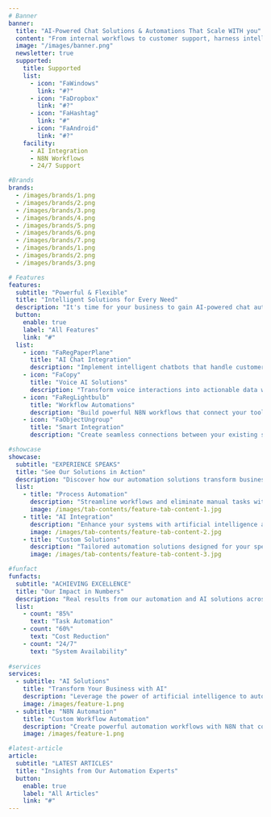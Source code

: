 ```yaml
---
# Banner
banner:
  title: "AI-Powered Chat Solutions & Automations That Scale WITH you"
  content: "From internal workflows to customer support, harness intelligent automation to transform how your business operates and grows."
  image: "/images/banner.png"
  newsletter: true
  supported:
    title: Supported
    list:
      - icon: "FaWindows"
        link: "#?"
      - icon: "FaDropbox"
        link: "#?"
      - icon: "FaHashtag"
        link: "#"
      - icon: "FaAndroid"
        link: "#?"
    facility:
      - AI Integration
      - N8N Workflows
      - 24/7 Support

#Brands
brands:
  - /images/brands/1.png
  - /images/brands/2.png
  - /images/brands/3.png
  - /images/brands/4.png
  - /images/brands/5.png
  - /images/brands/6.png
  - /images/brands/7.png
  - /images/brands/1.png
  - /images/brands/2.png
  - /images/brands/3.png

# Features
features:
  subtitle: "Powerful & Flexible"
  title: "Intelligent Solutions for Every Need"
  description: "It's time for your business to gain AI-powered chat automations that adapt to your exact, specific needs."
  button:
    enable: true
    label: "All Features"
    link: "#"
  list: 
    - icon: "FaRegPaperPlane"
      title: "AI Chat Integration"
      description: "Implement intelligent chatbots that handle customer inquiries and streamline communication workflows."
    - icon: "FaCopy"
      title: "Voice AI Solutions"
      description: "Transform voice interactions into actionable data with advanced voice recognition and processing systems."
    - icon: "FaRegLightbulb"
      title: "Workflow Automations"
      description: "Build powerful N8N workflows that connect your tools and automate repetitive tasks, from simple processes to complex business operations."
    - icon: "FaObjectUngroup"
      title: "Smart Integration"
      description: "Create seamless connections between your existing systems that enhance both team productivity and customer experience."

#showcase
showcase:
  subtitle: "EXPERIENCE SPEAKS"
  title: "See Our Solutions in Action"
  description: "Discover how our automation solutions transform business operations and drive real results."
  list:
    - title: "Process Automation"
      description: "Streamline workflows and eliminate manual tasks with intelligent automation solutions."
      image: /images/tab-contents/feature-tab-content-1.jpg
    - title: "AI Integration"
      description: "Enhance your systems with artificial intelligence and machine learning capabilities."
      image: /images/tab-contents/feature-tab-content-2.jpg
    - title: "Custom Solutions"
      description: "Tailored automation solutions designed for your specific business needs."
      image: /images/tab-contents/feature-tab-content-3.jpg

#funfact
funfacts:
  subtitle: "ACHIEVING EXCELLENCE"
  title: "Our Impact in Numbers"
  description: "Real results from our automation and AI solutions across various industries"
  list:
    - count: "85%"
      text: "Task Automation"             
    - count: "60%"
      text: "Cost Reduction"             
    - count: "24/7"
      text: "System Availability"
      
#services
services:
  - subtitle: "AI Solutions"
    title: "Transform Your Business with AI"
    description: "Leverage the power of artificial intelligence to automate complex tasks, improve decision-making, and enhance customer experiences. Our AI solutions integrate seamlessly with your existing systems and workflows."
    image: /images/feature-1.png
  - subtitle: "N8N Automation"
    title: "Custom Workflow Automation"
    description: "Create powerful automation workflows with N8N that connect your tools and streamline your processes. Our expert team develops custom solutions that automate repetitive tasks and ensure data accuracy."
    image: /images/feature-1.png

#latest-article
article:
  subtitle: "LATEST ARTICLES"
  title: "Insights from Our Automation Experts"
  button:
    enable: true
    label: "All Articles"
    link: "#"
---
```

